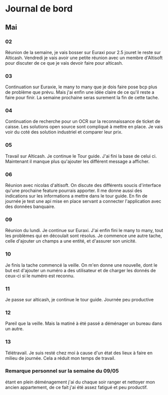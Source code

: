 # Journal de bord
## Mai

### 02
Réunion de la semaine, je vais bosser sur Euraxi pour 2.5 jouret le reste sur Alticash. Vendredi je vais avoir une petite réunion avec un membre d'Altisoft
pour discuter de ce que je vais devoir faire pour alticash.

### 03
Continuation sur Euraxie, le many to many que je dois faire pose bcp plus de problème que prévu. Mais j'ai enfin une idée claire de ce qu'il reste a faire pour finir.
La semaine prochaine seras surement la fin de cette tache.

### 04
Continuation de recherche pour un OCR sur la reconnaissance de ticket de caisse. Les solutions open source sont compliqué à mettre en place. Je vais voir du coté des solution industriel et comparer leur prix.

### 05 
Travail sur Alticash. Je continue le Tour guide. J'ai fini la base de celui ci. Maintenant il manque plus qu'ajouter les différent message a afficher.

### 06
Réunion avec nicolas d'altisoft. On discute des différents soucis d'interface qu'une prochaine feature pourrais apporter. Il me donne aussi des indications sur les informations a mettre dans le tour guide.
En fin de journée je test une api mise en place servant a connecter l'application avec des données banquaire. 

### 09
Réunion du lundi. Je continue sur Euraxi. J'ai enfin fini le many to many, tout les problèmes qui en découlait sont résolus. Je commence une autre tache, celle d'ajouter un champs a une entité,
et d'assurer son unicité.

### 10
Je finis la tache commencé la veille. On m'en donne une nouvelle, dont le but est d'ajouter un numéro a des utilisateur et de charger les donnés de ceux-ci si le numéro est reconnu.

### 11
Je passe sur alticash, je continue le tour guide. Journée peu productive

### 12 
Pareil que la veille. Mais la matiné à été passé a déménager un bureau dans un autre.

### 13
Télétravail. Je suis resté chez moi à cause d'un état des lieux à faire en milieu de journée. Cela a réduit mon temps de travail.


### Remarque personnel sur la semaine du 09/05
étant en plein déménagement j'ai du chaque soir ranger et nettoyer mon ancien appartement, de ce fait j'ai été assez fatigué et peu productif.


